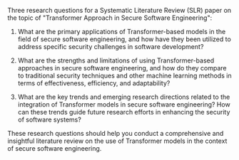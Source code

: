 Three research questions for a Systematic Literature Review (SLR) paper on the topic of "Transformer Approach in Secure Software Engineering":

1. What are the primary applications of Transformer-based models in the field of secure software engineering, and how have they been utilized to address specific security challenges in software development?

2. What are the strengths and limitations of using Transformer-based approaches in secure software engineering, and how do they compare to traditional security techniques and other machine learning methods in terms of effectiveness, efficiency, and adaptability?

3. What are the key trends and emerging research directions related to the integration of Transformer models in secure software engineering? How can these trends guide future research efforts in enhancing the security of software systems?

These research questions should help you conduct a comprehensive and insightful literature review on the use of Transformer models in the context of secure software engineering.
